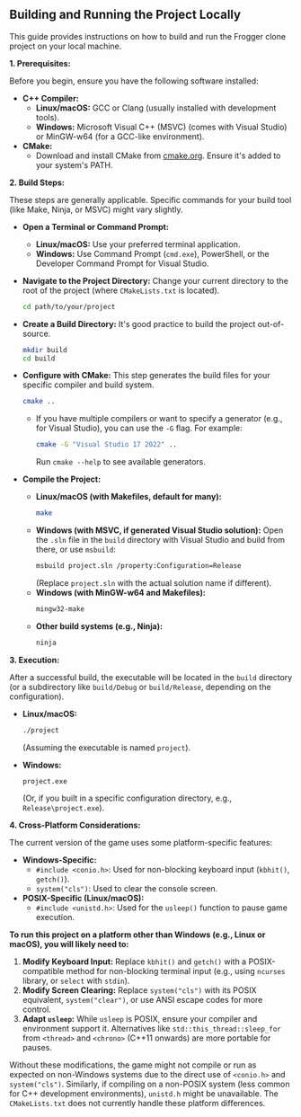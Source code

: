 ## Building and Running the Project Locally

This guide provides instructions on how to build and run the Frogger clone project on your local machine.

**1. Prerequisites:**

Before you begin, ensure you have the following software installed:

*   **C++ Compiler:**
    *   **Linux/macOS:** GCC or Clang (usually installed with development tools).
    *   **Windows:** Microsoft Visual C++ (MSVC) (comes with Visual Studio) or MinGW-w64 (for a GCC-like environment).
*   **CMake:**
    *   Download and install CMake from [cmake.org](https://cmake.org/download/). Ensure it's added to your system's PATH.

**2. Build Steps:**

These steps are generally applicable. Specific commands for your build tool (like Make, Ninja, or MSVC) might vary slightly.

*   **Open a Terminal or Command Prompt:**
    *   **Linux/macOS:** Use your preferred terminal application.
    *   **Windows:** Use Command Prompt (`cmd.exe`), PowerShell, or the Developer Command Prompt for Visual Studio.

*   **Navigate to the Project Directory:**
    Change your current directory to the root of the project (where `CMakeLists.txt` is located).
    ```bash
    cd path/to/your/project
    ```

*   **Create a Build Directory:**
    It's good practice to build the project out-of-source.
    ```bash
    mkdir build
    cd build
    ```

*   **Configure with CMake:**
    This step generates the build files for your specific compiler and build system.
    ```bash
    cmake ..
    ```
    *   If you have multiple compilers or want to specify a generator (e.g., for Visual Studio), you can use the `-G` flag. For example:
        ```bash
        cmake -G "Visual Studio 17 2022" .. 
        ```
        Run `cmake --help` to see available generators.

*   **Compile the Project:**
    *   **Linux/macOS (with Makefiles, default for many):**
        ```bash
        make
        ```
    *   **Windows (with MSVC, if generated Visual Studio solution):**
        Open the `.sln` file in the `build` directory with Visual Studio and build from there, or use `msbuild`:
        ```bash
        msbuild project.sln /property:Configuration=Release 
        ```
        (Replace `project.sln` with the actual solution name if different).
    *   **Windows (with MinGW-w64 and Makefiles):**
        ```bash
        mingw32-make 
        ```
    *   **Other build systems (e.g., Ninja):**
        ```bash
        ninja
        ```

**3. Execution:**

After a successful build, the executable will be located in the `build` directory (or a subdirectory like `build/Debug` or `build/Release`, depending on the configuration).

*   **Linux/macOS:**
    ```bash
    ./project 
    ```
    (Assuming the executable is named `project`).

*   **Windows:**
    ```bash
    project.exe
    ```
    (Or, if you built in a specific configuration directory, e.g., `Release\project.exe`).

**4. Cross-Platform Considerations:**

The current version of the game uses some platform-specific features:

*   **Windows-Specific:**
    *   `#include <conio.h>`: Used for non-blocking keyboard input (`kbhit()`, `getch()`).
    *   `system("cls")`: Used to clear the console screen.
*   **POSIX-Specific (Linux/macOS):**
    *   `#include <unistd.h>`: Used for the `usleep()` function to pause game execution.

**To run this project on a platform other than Windows (e.g., Linux or macOS), you will likely need to:**

1.  **Modify Keyboard Input:** Replace `kbhit()` and `getch()` with a POSIX-compatible method for non-blocking terminal input (e.g., using `ncurses` library, or `select` with `stdin`).
2.  **Modify Screen Clearing:** Replace `system("cls")` with its POSIX equivalent, `system("clear")`, or use ANSI escape codes for more control.
3.  **Adapt `usleep`:** While `usleep` is POSIX, ensure your compiler and environment support it. Alternatives like `std::this_thread::sleep_for` from `<thread>` and `<chrono>` (C++11 onwards) are more portable for pauses.

Without these modifications, the game might not compile or run as expected on non-Windows systems due to the direct use of `<conio.h>` and `system("cls")`. Similarly, if compiling on a non-POSIX system (less common for C++ development environments), `unistd.h` might be unavailable. The `CMakeLists.txt` does not currently handle these platform differences.
